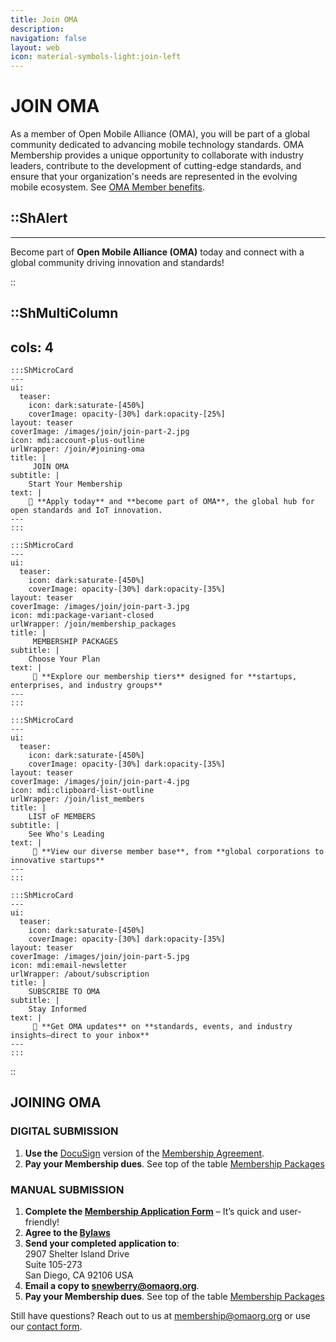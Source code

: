 ```yaml
---
title: Join OMA
description:
navigation: false
layout: web
icon: material-symbols-light:join-left
---
```

# JOIN OMA

As a member of Open Mobile Alliance (OMA), you will be part of a global community dedicated to advancing mobile technology standards. OMA Membership provides a unique opportunity to collaborate with industry leaders, contribute to the development of cutting-edge standards, and ensure that your organization's needs are represented in the evolving mobile ecosystem. See [OMA Member benefits](/join/membership_packages#membership_benefits).

::ShAlert
---

---
Become part of **Open Mobile Alliance (OMA)** today and connect with a global community driving innovation and standards!


::

::ShMultiColumn
---
cols: 4
---

    :::ShMicroCard
    ---
    ui:
      teaser:
        icon: dark:saturate-[450%]
        coverImage: opacity-[30%] dark:opacity-[25%]
    layout: teaser
    coverImage: /images/join/join-part-2.jpg
    icon: mdi:account-plus-outline
    urlWrapper: /join/#joining-oma
    title: |
         JOIN OMA
    subtitle: |
        Start Your Membership
    text: |
        📄 **Apply today** and **become part of OMA**, the global hub for open standards and IoT innovation.
    ---
    :::

    :::ShMicroCard
    ---
    ui:
      teaser:
        icon: dark:saturate-[450%]
        coverImage: opacity-[30%] dark:opacity-[35%]
    layout: teaser
    coverImage: /images/join/join-part-3.jpg
    icon: mdi:package-variant-closed
    urlWrapper: /join/membership_packages
    title: |
         MEMBERSHIP PACKAGES
    subtitle: |
        Choose Your Plan
    text: |
         💼 **Explore our membership tiers** designed for **startups, enterprises, and industry groups**
    ---
    :::

    :::ShMicroCard
    ---
    ui:
      teaser:
        icon: dark:saturate-[450%]
        coverImage: opacity-[30%] dark:opacity-[35%]
    layout: teaser    
    coverImage: /images/join/join-part-4.jpg
    icon: mdi:clipboard-list-outline
    urlWrapper: /join/list_members
    title: |
        LIST oF MEMBERS 
    subtitle: |
        See Who's Leading
    text: |
         🏢 **View our diverse member base**, from **global corporations to innovative startups**
    ---
    :::

    :::ShMicroCard
    ---
    ui:
      teaser:
        icon: dark:saturate-[450%]
        coverImage: opacity-[30%] dark:opacity-[35%]
    layout: teaser    
    coverImage: /images/join/join-part-5.jpg
    icon: mdi:email-newsletter
    urlWrapper: /about/subscription
    title: |
        SUBSCRIBE TO OMA
    subtitle: |
        Stay Informed
    text: |
         📰 **Get OMA updates** on **standards, events, and industry insights—direct to your inbox**
    ---
    :::

::


## JOINING OMA

### DIGITAL SUBMISSION

1. **Use the** <a href="https://na4.docusign.net/Member/PowerFormSigning.aspx?PowerFormId=956b4ea3-2b31-4673-a94b-dfd025e147b9&env=na4&acct=5cb7d7a3-7be2-4e98-ae3c-bb2cc681bfd4&v=2" target="_blank">DocuSign</a> version of the <a href="https://www.openmobilealliance.org/documents/Website/Membership/OMA-Reference-2024-0001-General_Application.pdf" target="_blank">Membership Agreement</a>.
2.  **Pay your Membership dues**. See top of the table [Membership Packages](/join/membership_packages)

### MANUAL SUBMISSION

1. **Complete the <a href="https://www.openmobilealliance.org/documents/Website/Membership/OMA-Reference-2024-0001-General_Application.pdf" target="_blank">Membership Application Form**</a> – It’s quick and user-friendly!
2. **Agree to the <a href="https://www.openmobilealliance.org/documents/Website/Membership/OMA-Reference-2024-0002-Bylaws.pdf" target="_blank">Bylaws</a>**
3. **Send your completed application to**:  
2907 Shelter Island Drive  
Suite 105-273  
San Diego, CA 92106 USA
4. **Email a copy to <snewberry@omaorg.org>**.
5. **Pay your Membership dues**. See top of the table [Membership Packages](/join/membership_packages)



Still have questions? Reach out to us at <membership@omaorg.org> or use our [contact form](/contact-us#send-us-your-comments).


